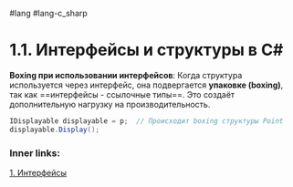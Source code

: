 #lang #lang-c_sharp 

# 1.1. Интерфейсы и структуры в C#

**Boxing при использовании интерфейсов**:
Когда структура используется через интерфейс, она подвергается **упаковке (boxing)**, так как ==интерфейсы - ссылочные типы==. Это создаёт дополнительную нагрузку на производительность.

```csharp
IDisplayable displayable = p;  // Происходит boxing структуры Point
displayable.Display();

```

### Inner links:
[1. Интерфейсы](1.%20Languages/C-sharp/0.%20Введение/3.%20Интерфейсы/1.%20Интерфейсы.md)
